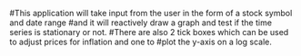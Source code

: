#This application will take input from the user in the form of a stock symbol and date range
#and it will reactively draw a graph and test if the time series is stationary or not.
#There are also 2 tick boxes which can be used to adjust prices for inflation and one to 
#plot the y-axis on a log scale.
